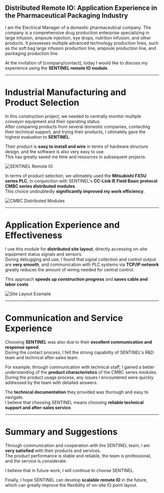 ##  Distributed Remote IO: Application Experience in the Pharmaceutical Packaging Industry

I am the Electrical Manager of a domestic pharmaceutical company. The company is a comprehensive drug production enterprise specializing in large infusion, ampoule injection, eye drops, nutrition infusion, and other products. It possesses multiple advanced technology production lines, such as the soft bag large infusion production line, ampoule production line, and packaging production line.

At the invitation of [company/contact], today I would like to discuss my experience using the **SENTINEL remote IO module**.

---

# Industrial Manufacturing and Product Selection

In this construction project, we needed to centrally monitor multiple conveyor equipment and their operating status.  
After comparing products from several domestic companies, contacting their technical support, and trying their products, I ultimately gave the highest evaluation to **SENTINEL**.  

Their product is **easy to install and wire** in terms of hardware structure design, and the software is also very easy to use.  
This has greatly saved me time and resources in subsequent projects.

![SENTINEL Remote IO](https://www.sentinel-china.com/vancheerfile/Images/2023/6/20230621163910023.png)

In terms of product selection, we ultimately used the **Mitsubishi FX5U series PLC**, in conjunction with SENTINEL's **CC-Link IE Field Basic protocol CMBC series distributed modules**.  
This choice undoubtedly **significantly improved my work efficiency**.

![CMBC Distributed Modules](https://www.sentinel-china.com/vancheerfile/Images/2023/6/20230621163940366.png)

---

# Application Experience and Effectiveness

I use this module for **distributed site layout**, directly accessing on-site equipment status signals and sensors.  
During debugging and use, I found that signal collection and control output are **very smooth**, and communication with PLC systems via **TCP/IP network** greatly reduces the amount of wiring needed for central control.  

This approach **speeds up construction progress** and **saves cable and labor costs**.

![Site Layout Example](https://www.sentinel-china.com/vancheerfile/Images/2023/6/20230621164029069.png)

---

# Communication and Service Experience

Choosing **SENTINEL** was also due to their **excellent communication and response speed**.  
During the contact process, I felt the strong capability of SENTINEL's R&D team and technical after-sales team.  

For example, through communication with technical staff, I gained a better understanding of the **product characteristics** of the CMBC series modules.  
During the product usage process, any issues I encountered were quickly addressed by the team with detailed answers.  

The **technical documentation** they provided was thorough and easy to navigate.  
I believe that choosing SENTINEL means choosing **reliable technical support and after-sales service**.

---

# Summary and Suggestions

Through communication and cooperation with the SENTINEL team, I am **very satisfied** with their products and services.  
The product performance is stable and reliable, the team is professional, and the service is considerate.  

I believe that in future work, I will continue to choose SENTINEL.

Finally, I hope SENTINEL can develop **scalable remote IO** in the future, which can greatly improve the flexibility of on-site IO point layout.
